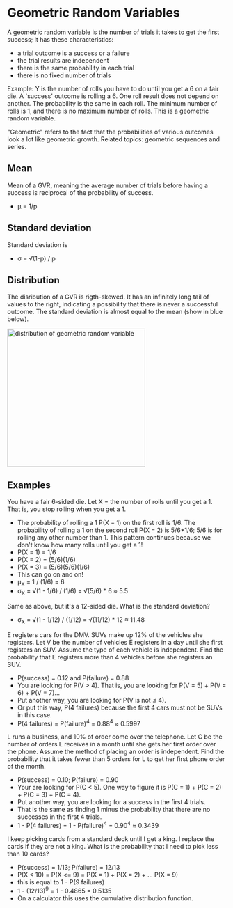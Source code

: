 # Geometric Random Variables

A geometric random variable is the number of trials it takes to get the first success; it has these characteristics:
- a trial outcome is a success or a failure
- the trial results are independent
- there is the same probability in each trial
- there is no fixed number of trials

Example: Y is the number of rolls you have to do until you get a 6 on a fair die. A 'success' outcome is rolling a 6. One roll result does not depend on another. The probability is the same in each roll. The minimum number of rolls is 1, and there is no maximum number of rolls. This is a geometric random variable.

"Geometric" refers to the fact that the probabilities of various outcomes look a lot like geometric growth. Related topics: geometric sequences and series.

## Mean

Mean of a GVR, meaning the average number of trials before having a success is reciprocal of the probability of success.
- μ = 1/p

## Standard deviation 
Standard deviation is 
- σ = √(1-p) / p

## Distribution
The disribution of a GVR is rigth-skewed. It has an infinitely long tail of values to the right, indicating a possibility that there is never a successful outcome. The standard deviation is almost equal to the mean (show in blue below).

<img width="317" alt="distribution of geometric random variable" src="https://github.com/pzzd/statistics-probability/assets/5471867/a187cb4c-977b-4a39-8d16-a45e4f441767">


## Examples

You have a fair 6-sided die. Let X = the number of rolls until you get a 1. That is, you stop rolling when you get a 1.
- The probability of rolling a 1 P(X = 1) on the first roll is 1/6. The probability of rolling a 1 on the second roll P(X = 2) is 5/6*1/6; 5/6 is for rolling any other number than 1. This pattern continues because we don't know how many rolls until you get a 1!
- P(X = 1) = 1/6
- P(X = 2) = (5/6)(1/6)
- P(X = 3) = (5/6)(5/6)(1/6)
- This can go on and on!
- μ<sub>X</sub> = 1 / (1/6) = 6
- σ<sub>X</sub> = √(1 - 1/6) / (1/6) = √(5/6) * 6 ≈ 5.5

Same as above, but it's a 12-sided die. What is the standard deviation?
- σ<sub>X</sub> = √(1 - 1/12) / (1/12) = √(11/12) * 12 ≈ 11.48

E registers cars for the DMV. SUVs make up 12% of the vehicles she registers. Let V be the number of vehicles E registers in a day until she first registers an SUV. Assume the type of each vehicle is independent. Find the probability that E registers more than 4 vehicles before she registers an SUV.
- P(success) = 0.12 and P(failure) = 0.88
- You are looking for P(V > 4). That is, you are looking for P(V = 5) + P(V = 6) + P(V = 7)...
- Put another way, you are looking for P(V is not ≤ 4).
- Or put this way, P(4 failures) because the first 4 cars must not be SUVs in this case.
- P(4 failures) = P(failure)<sup>4</sup> = 0.88<sup>4</sup> ≈ 0.5997

L runs a business, and 10% of order come over the telephone. Let C be the number of orders L receives in a month until she gets her first order over the phone. Assume the method of placing an order is independent. Find the probability that it takes fewer than 5 orders for L to get her first phone order of the month.
- P(success) = 0.10; P(failure) = 0.90
- Your are looking for P(C < 5). One way to figure it is P(C = 1) + P(C = 2) + P(C = 3) + P(C = 4).
- Put another way, you are looking for a success in the first 4 trials.
- That is the same as finding 1 minus the probability that there are no successes in the first 4 trials.
- 1 - P(4 failures) = 1 - P(failure)<sup>4</sup> = 0.90<sup>4</sup> ≈ 0.3439

I keep picking cards from a standard deck until I get a king. I replace the cards if they are not a king. What is the probability that I need to pick less than 10 cards?
- P(success) = 1/13; P(failure) = 12/13
- P(X < 10) = P(X <= 9) = P(X = 1) + P(X = 2) + ... P(X = 9)
- this is equal to 1 - P(9 failures)
- 1 - (12/13)<sup>9</sup> = 1 - 0.4865 = 0.5135
- On a calculator this uses the cumulative distribution function.
